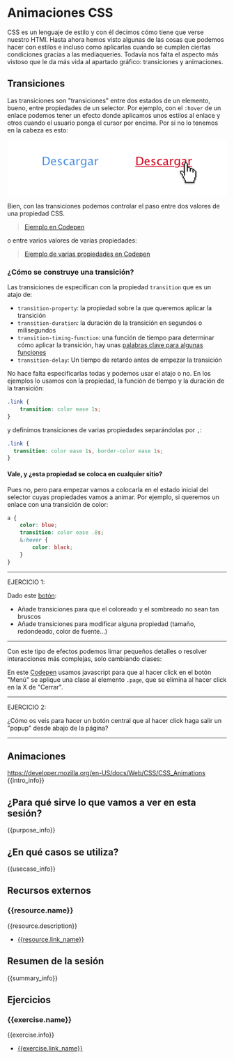 # Animaciones CSS
CSS es un lenguaje de estilo y con él decimos cómo tiene que verse nuestro HTMl. Hasta ahora hemos visto algunas de las cosas que podemos hacer con estilos e incluso como aplicarlas cuando se cumplen ciertas condiciones gracias a las mediaqueries. Todavía nos falta el aspecto más vistoso que le da más vida al apartado gráfico: transiciones y animaciones.

## Transiciones
Las transiciones son "transiciones" entre dos estados de un elemento, bueno, entre propiedades de un selector. Por ejemplo, con el `:hover` de un enlace podemos tener un efecto donde aplicamos unos estilos al enlace y otros cuando el usuario ponga el cursor por encima. Por si no lo tenemos en la cabeza es esto:  

![Hover básico](assets/images/3-3/hover.png)

Bien, con las transiciones podemos controlar el paso entre dos valores de una propiedad CSS.  
> [Ejemplo en Codepen](https://codepen.io/adalab/pen/baEmxK)

o entre varios valores de varias propiedades:

> [Ejemplo de varias propiedades en Codepen](https://codepen.io/adalab/pen/dJGwPg)

### ¿Cómo se construye una transición?
Las transiciones de especifican con la propiedad `transition` que es un atajo de:
* `transition-property`: la propiedad sobre la que queremos aplicar la transición
* `transition-duration`: la duración de la transición en segundos o milisegundos
* `transition-timing-function`: una función de tiempo para determinar cómo aplicar la transición, hay unas [palabras clave para algunas funciones](https://developer.mozilla.org/en-US/docs/Web/CSS/single-transition-timing-function#Keywords_for_common_timing_functions)
* `transition-delay`: Un tiempo de retardo antes de empezar la transición

No hace falta especificarlas todas y podemos usar el atajo o no. En los ejemplos lo usamos con la propiedad, la función de tiempo y la duración de la transición:
```css
.link {
	transition: color ease 1s;
}
```
y definimos transiciones de varias propiedades separándolas por `,`:
```css
.link {
  transition: color ease 1s, border-color ease 1s;
}
```
#### Vale, y ¿esta propiedad se coloca en cualquier sitio?
Pues no, pero para empezar vamos a colocarla en el estado inicial del selector cuyas propiedades vamos a animar.
Por ejemplo, si queremos un enlace con una transición de color:
```scss
a {
	color: blue;
	transition: color ease .8s;
	&:hover {
		color: black;
	}
}
```
***
EJERCICIO 1:

Dado este [botón](https://codepen.io/adalab/pen/XVXGVN?editors=1100):
- Añade transiciones para que el coloreado y el sombreado no sean tan bruscos
- Añade transiciones para modificar alguna propiedad (tamaño, redondeado, color de fuente...)
***
Con este tipo de efectos podemos limar pequeños detalles o resolver interacciones más complejas, solo cambiando clases:

En este [Codepen](https://codepen.io/adalab/pen/goPZep) usamos javascript para que al hacer click en el botón "Menú" se aplique una clase al elemento `.page`, que se elimina al hacer click en la X de "Cerrar".

***
EJERCICIO 2:

¿Cómo os veis para hacer un botón central que al hacer click haga salir un "popup" desde abajo de la página?
***

## Animaciones

https://developer.mozilla.org/en-US/docs/Web/CSS/CSS_Animations
{{intro_info}}


## ¿Para qué sirve lo que vamos a ver en esta sesión?

{{purpose_info}}


## ¿En qué casos se utiliza?

{{usecase_info}}


## Recursos externos

### {{resource.name}}

{{resource.description}}

- [{{resource.link_name}}]({{resource.url}})


## Resumen de la sesión

{{summary_info}}


## Ejercicios

### {{exercise.name}}

{{exercise.info}}

- [{{exercise.link_name}}]({{exercise.url}})
